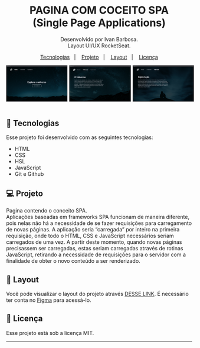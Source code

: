 <h1 align="center"> PAGINA COM COCEITO SPA<br> (Single Page Applications) </h1>

<p align="center">
Desenvolvido por Ivan Barbosa.<br>
Layout UI/UX RocketSeat.
</p>

<p align="center">
  <a href="#-tecnologias">Tecnologias</a>&nbsp;&nbsp;&nbsp;|&nbsp;&nbsp;&nbsp;
  <a href="#-projeto">Projeto</a>&nbsp;&nbsp;&nbsp;|&nbsp;&nbsp;&nbsp;
  <a href="#-layout">Layout</a>&nbsp;&nbsp;&nbsp;|&nbsp;&nbsp;&nbsp;
  <a href="#memo-licença">Licença</a>
</p>

<div class="imgs" align="center" >
  <img alt="License" src="./capas/01.png">
  <img alt="License" src="./capas/02.png">
  <img alt="License" src="./capas/03.png">
</div>

<style>
div.imgs {
    width:  33%;
	display: flex;
    gap: 5px
}
</style>

<br>

## 🚀 Tecnologias

Esse projeto foi desenvolvido com as seguintes tecnologias:

- HTML
- CSS
- HSL
- JavaScript
- Git e Github

## 💻 Projeto

Pagina contendo o conceito SPA.<br>
Aplicações baseadas em frameworks SPA funcionam de maneira diferente, pois nelas não há a necessidade 
    de se fazer requisições para carregamento de novas páginas. A aplicação seria “carregada” por inteiro 
    na primeira requisição, onde todo o HTML, CSS e JavaScript necessários seriam carregados de uma vez. 
    A partir deste momento, quando novas páginas precisassem ser carregadas, estas seriam carregadas através 
    de rotinas JavaScript, retirando a necessidade de requisições para o servidor com a finalidade de obter 
    o novo conteúdo a ser renderizado.

## 🔖 Layout

Você pode visualizar o layout do projeto através [DESSE LINK](https://www.figma.com/file/4SqKNrixWzPRxE5fNZcxON/%5BDesafios-Explorer%5D-SPA-Universe-(Copy)?node-id=0%3A1&t=Pv9DUfdZkcH3qnWL-0). É necessário ter conta no [Figma](https://figma.com) para acessá-lo.

## :memo: Licença

Esse projeto está sob a licença MIT.

---
